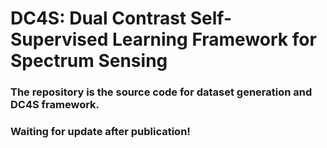 # DC4S: Dual Contrast Self-Supervised Learning Framework for Spectrum Sensing

### The repository is the source code for dataset generation and DC4S framework.

### Waiting for update after publication!
